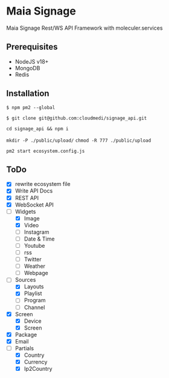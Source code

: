 # Maia Signage
Maia Signage Rest/WS API Framework with moleculer.services

## Prerequisites
- NodeJS v18+
- MongoDB
- Redis

## Installation

``$ npm pm2 --global``

``$ git clone git@github.com:cloudmedi/signage_api.git``

``cd signage_api && npm i``

``mkdir -P ./public/upload/``
``chmod -R 777 ./public/upload``

``pm2 start ecosystem.config.js``

## ToDo

- [x] rewrite ecosystem file
- [x] Write API Docs
- [x] REST API
- [x] WebSocket API
- [ ] Widgets
  - [x] Image
  - [x] Video
  - [ ] Instagram
  - [ ] Date & Time
  - [ ] Youtube
  - [ ] rss
  - [ ] Twitter
  - [ ] Weather
  - [ ] Webpage
- [ ] Sources
    - [x] Layouts
    - [x] Playlist
    - [ ] Program
    - [ ] Channel
- [x] Screen
  - [x] Device
  - [x] Screen
- [x] Package
- [x] Email
- [ ] Partials
  - [x] Country
  - [x] Currency
  - [x] Ip2Country
